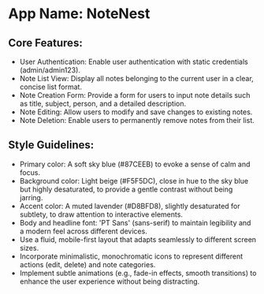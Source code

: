 # **App Name**: NoteNest

## Core Features:

- User Authentication: Enable user authentication with static credentials (admin/admin123).
- Note List View: Display all notes belonging to the current user in a clear, concise list format.
- Note Creation Form: Provide a form for users to input note details such as title, subject, person, and a detailed description.
- Note Editing: Allow users to modify and save changes to existing notes.
- Note Deletion: Enable users to permanently remove notes from their list.

## Style Guidelines:

- Primary color: A soft sky blue (#87CEEB) to evoke a sense of calm and focus.
- Background color: Light beige (#F5F5DC), close in hue to the sky blue but highly desaturated, to provide a gentle contrast without being jarring.
- Accent color: A muted lavender (#D8BFD8), slightly desaturated for subtlety, to draw attention to interactive elements.
- Body and headline font: 'PT Sans' (sans-serif) to maintain legibility and a modern feel across different devices.
- Use a fluid, mobile-first layout that adapts seamlessly to different screen sizes.
- Incorporate minimalistic, monochromatic icons to represent different actions (edit, delete) and note categories.
- Implement subtle animations (e.g., fade-in effects, smooth transitions) to enhance the user experience without being distracting.